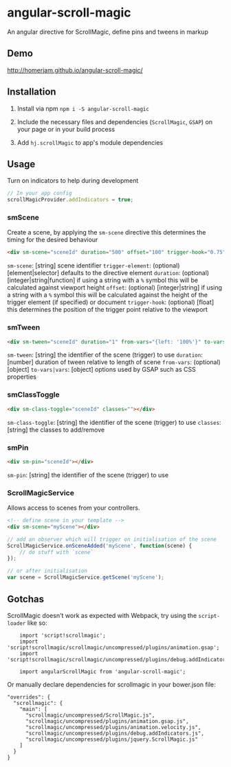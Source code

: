 # angular-scroll-magic

An angular directive for ScrollMagic, define pins and tweens in markup

## Demo

http://homerjam.github.io/angular-scroll-magic/


## Installation

1. Install via npm `npm i -S angular-scroll-magic`

2. Include the necessary files and dependencies (`ScrollMagic`, `GSAP`) on your page or in your build process

2. Add `hj.scrollMagic` to app's module dependencies


## Usage

Turn on indicators to help during development
```js
// In your app config
scrollMagicProvider.addIndicators = true;
```

### smScene
Create a scene, by applying the `sm-scene` directive this determines the timing for the desired behaviour
```html
<div sm-scene="sceneId" duration="500" offset="100" trigger-hook="0.75"></div>
```
`sm-scene`: [string] scene identifier
`trigger-element`: (optional) [element|selector] defaults to the directive element
`duration`: (optional) [integer|string|function] if using a string with a `%` symbol this will be calculated against viewport height
`offset`: (optional) [integer|string] if using a string with a `%` symbol this will be calculated against the height of the trigger element (if specified) or document
`trigger-hook`: (optional) [float] this determines the position of the trigger point relative to the viewport

### smTween
```html
<div sm-tween="sceneId" duration="1" from-vars="{left: '100%'}" to-vars="{left: '0%'}"></div>
```
`sm-tween`: [string] the identifier of the scene (trigger) to use
`duration`: [number] duration of tween relative to length of scene
`from-vars`: (optional) [object]
`to-vars|vars`: [object] options used by GSAP such as CSS properties

### smClassToggle
```html
<div sm-class-toggle="sceneId" classes=""></div>
```
`sm-class-toggle`: [string] the identifier of the scene (trigger) to use
`classes`: [string] the classes to add/remove

### smPin
```html
<div sm-pin="sceneId"></div>
```
`sm-pin`: [string] the identifier of the scene (trigger) to use

### ScrollMagicService
Allows access to scenes from your controllers.
```html
<!-- define scene in your template -->
<div sm-scene="myScene"></div>
```
```js
// add an observer which will trigger on initialisation of the scene
ScrollMagicService.onSceneAdded('myScene', function(scene) {
    // do stuff with `scene`
});

// or after initialisation
var scene = ScrollMagicService.getScene('myScene');
```

## Gotchas

ScrollMagic doesn't work as expected with Webpack, try using the `script-loader` like so:

```
    import 'script!scrollmagic';
    import 'script!scrollmagic/scrollmagic/uncompressed/plugins/animation.gsap';
    import 'script!scrollmagic/scrollmagic/uncompressed/plugins/debug.addIndicators';

    import angularScrollMagic from 'angular-scroll-magic';
```

Or manually declare dependencies for scrollmagic in your bower.json file:

```
"overrides": {
  "scrollmagic": {
    "main": [
      "scrollmagic/uncompressed/ScrollMagic.js",
      "scrollmagic/uncompressed/plugins/animation.gsap.js",
      "scrollmagic/uncompressed/plugins/animation.velocity.js",
      "scrollmagic/uncompressed/plugins/debug.addIndicators.js",
      "scrollmagic/uncompressed/plugins/jquery.ScrollMagic.js"
    ]   
  }   
}
```
